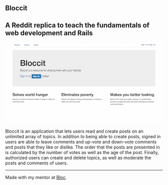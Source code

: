 ## Bloccit
## A Reddit replica to teach the fundamentals of web development and Rails

![Bloccit HomeScreen](app/assets/images/BloccitHome.png)

Bloccit is an application that lets users read and create posts on an unlimited array of topics. In addition to being able to create posts, signed in users are able to leave comments and up-vote and down-vote comments and posts that they like or dislike. The order that the posts are presented in is calculated by the number of votes as well as the age of the post. Finally, authorized users can create and delete topics, as well as moderate the posts and comments of users.


----
Made with my mentor at [Bloc](http://bloc.io).
